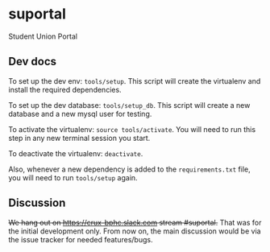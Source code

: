 # suportal

Student Union Portal

## Dev docs

To set up the dev env: `tools/setup`. This script will create the
virtualenv and install the required dependencies.

To set up the dev database: `tools/setup_db`. This script will
create a new database and a new mysql user for testing.

To activate the virtualenv: `source tools/activate`. You will need
to run this step in any new terminal session you start.

To deactivate the virtualenv: `deactivate`.

Also, whenever a new dependency is added to the `requirements.txt`
file, you will need to run `tools/setup` again.

## Discussion

~~We hang out on https://crux-bphc.slack.com stream #suportal.~~ That was for the initial development only. From now on, the main discussion would be via the issue tracker for needed features/bugs.
